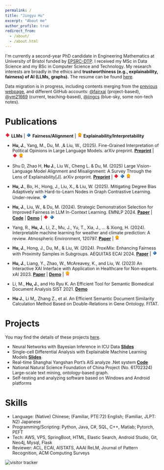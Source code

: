 ```yaml
---
permalink: /
title: "Jingyu Hu"
excerpt: "About me"
author_profile: true
redirect_from: 
  - /about/
  - /about.html
---
```


I'm currently a second-year PhD candidate in Engineering Mathematics at University of Bristol funded 
by [EPSRC-DTP](https://gtr.ukri.org/projects?ref=studentship-2920630). I received my MSc in Data 
Science and my BSc in Computer Science and Technology. My research interests are broadly in the ethics and **trustworthiness (e.g., explainability, fairness) of AI (LLMs,** **graphs).** The resume can be found [here](https://ym21669.github.io//cv/).

Data migration is in progress, including contents merging from the [previous webpage](jingcs.com), and different GitHub accounts: [@fairxai](https://fairxai.github.io/demo/TabularICL/index.html) (project-based), [@ym21669](https://github.com/ym21669) (current, teaching-based), [@jingcs](https://github.com/jingcs) (blue-sky, some non-tech notes).


Publications
======
![LLM](../images/pp_icons/llm.png) **LLMs**  &#124; ![Fairness](../images/pp_icons/fairness.png) **Fairness/Alignment** &#124; ![XAI](../images/pp_icons/xai.png) **Explainability/Interpretability**

*	**Hu, J.**, Yang, M., Du, M. ,& Liu, W., (2025). Fine-Grained Interpretation of Political Opinions in Large Language Models. arXiv preprint.   [**Preprint**](https://arxiv.org/abs/2506.04774) &#124;  ![LLM](../images/pp_icons/llm.png) ![XAI](../images/pp_icons/xai.png) 

*	Shu D, Zhao H, **Hu J.**, Liu W., Cheng L. & Du, M. (2025) Large Vision-Language Model Alignment and Misalignment: A Survey Through the Lens of Explainability[J]. arXiv preprint. [**Preprint**](https://arxiv.org/abs/2501.01346) &#124; ![LLM](../images/pp_icons/llm.png) ![Fairness](../images/pp_icons/fairness.png) ![XAI](../images/pp_icons/xai.png) 

*	**Hu, J.**, Bo, H., Hong, J., Liu, X., & Liu, W. (2025). Mitigating Degree Bias Adaptively with Hard-to-Learn Nodes 
     in Graph Contrastive Learning. Under-review.  ![Fairness](../images/pp_icons/fairness.png) 
*	**Hu, J.**, Liu, W., & Du, M. (2024). Strategic Demonstration Selection for Improved Fairness in LLM In-Context 
     Learning. EMNLP 2024. [**Paper**](https://arxiv.org/abs/2501.01346) | [**Code**](https://github.com/FairXAI/Strategic_ICL_Tabular) | [**Demo**](https://fairxai.github.io/demo/TabularICL/index.html) | ![LLM](../images/pp_icons/llm.png) ![Fairness](../images/pp_icons/fairness.png)
*	Yang, R., **Hu, J.**, Li, Z., Mu, J., Yu, T., Xia, J., ... & Xiong, H. (2024). Interpretable machine learning for 
     weather and climate prediction: A review. Atmospheric Environment, 120797. [**Paper**](https://www.sciencedirect.com/science/article/abs/pii/S1352231024004722) | ![XAI](../images/pp_icons/xai.png) 
*	**Hu, J.**, Hong, J., Du, M., & Liu, W. (2024). ProxiMix: Enhancing Fairness with Proximity Samples in Subgroups. 
     AEQUITAS ECAI 2024. [**Paper**](https://arxiv.org/pdf/2410.01145) | ![Fairness](../images/pp_icons/fairness.png) 
*	**Hu, J.**, Liang, Y., Zhao, W., McAreavey, K., and  Liu, W. (2023) An Interactive XAI Interface with Application in 
     Healthcare for Non-experts. xAI 2023. [**Paper**](https://seis.bristol.ac.uk/~wl14805/Publications/XAI2023-Hu.pdf) | [**Demo**](https://med-xai.jingcs.com/) | ![XAI](../images/pp_icons/xai.png) 
*	Li, M., **Hu, J.**, and Ho Ryu K. An Efficient Tool for Semantic Biomedical Document Analysis SIST 2021. [**Demo**](https://jingcs.com/index.php/ei-an-efficient-tool-for-semantic-biomedical-document-analysis/) 
*	**Hu J.**, Li M,, Zhang Z., et al. An Efficient Semantic Document Similarity Calculation Method Based on Double-Relations in Gene Ontology. FITAT.

Projects
======

You may find the details of these projects [here](https://jingcs.com/index.php/category/projects/).

- Neural Networks with Bayesian Inference in ICU Data [**Slides**](https://jingcs.com/index.php/pytorchbayesian-inference-neural-network-in-mortality/)
- Single-cell Differential Analysis with Explainable Machine Learning Models [**Slides**](https://jingcs.com/index.php/pytorch-covid-19-single-cell-differential-analysis-with-explainable-machine-learning-models/)
- Real-time Shanghai Yangshan Port’s AIS analyze .Net system  [**Code**](https://github.com/jingcs/AIS-MapVis-Decoder)
- National Natural Science Foundation of China Project (No. 61702324)  Large-scale text mining, ontology-based graph.
- Self-testing and analyzing software based on Windows and Android platforms

Skills
======
* Language: (Native) Chinese; (Familiar, PTE:72) English; (Familiar, JLPT: N2) Japanese
* Programming/Scripting: Python, Java, C#, SQL, C++, Matlab; Pytorch, PEFT
* Tech: AWS, VPS, SpringBoot, HTML, Elastic Search, Android Studio, Git, Neo4j, Mysql, Flask
* Reviewer: ACL, ECAI, AISTATS, AAAI ReLM, Journal of Pattern Recognition, ACM Computing Surveys

<img src="//clustrmaps.com/map_v2.png?cl=ffffff&w=72&t=n&d=04CyelOE-2mOJhG-KEY6RAQO7dQOFjGIHSlnunbavUA" width="0" height="0" alt="visitor tracker" />
